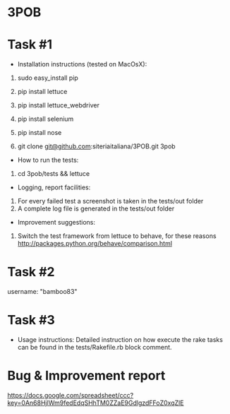 3POB
====

Task #1
===
* Installation instructions (tested on MacOsX):
1. sudo easy_install pip
2. pip install lettuce
3. pip install lettuce_webdriver
4. pip install selenium
5. pip install nose

6. git clone git@github.com:siteriaitaliana/3POB.git 3pob

* How to run the tests:
1. cd 3pob/tests && lettuce

* Logging, report facilities:
1. For every failed test a screenshot is taken in the tests/out folder
2. A complete log file is generated in the tests/out folder

* Improvement suggestions:
1. Switch the test framework from lettuce to behave, for these reasons http://packages.python.org/behave/comparison.html

Task #2
===
username: "bamboo83"

Task #3
===
* Usage instructions:
Detailed instruction on how execute the rake tasks can be found in the tests/Rakefile.rb block comment.

Bug & Improvement report
=== 
https://docs.google.com/spreadsheet/ccc?key=0An68HjlWm9fedEdqSHhTM0ZZaE9GdlgzdFFoZ0xqZlE




